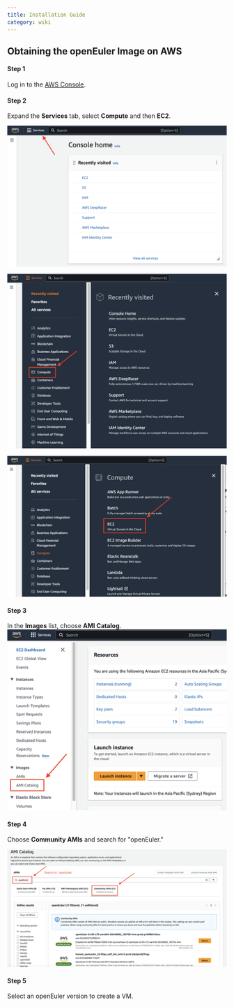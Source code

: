 ```yaml
---
title: Installation Guide
category: wiki
---
```


## Obtaining the openEuler Image on AWS

#### Step 1

Log in to the [AWS Console](https://console.aws.amazon.com).

#### Step 2

Expand the **Services** tab, select **Compute** and then **EC2**.

![](./images/aws_4.12.05.png)

![](./images/aws_4.13.43.png)

![](./images/aws_4.34.37.png)

#### Step 3

In the **Images** list, choose **AMI Catalog**.
![](./images/aws_4.38.12.png)

#### Step 4

Choose **Community AMIs** and search for "openEuler."

![](./images/aws_4.39.49.png)

#### Step 5

Select an openEuler version to create a VM.
